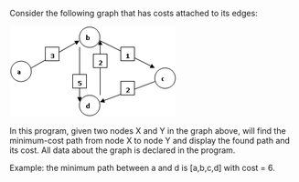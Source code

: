 Consider the following graph that has costs attached to its edges:

![img](https://github.com/deepanjali19/Artificial_Intelligence/blob/master/Minimum%20Cost%20Path/image.png)

In this program, given two nodes X and Y in the graph above, will find the minimum-cost path from node X to node Y and display the found path and its cost. All data about the graph is declared in the program.

Example: the minimum path between a and d is [a,b,c,d] with cost = 6.

